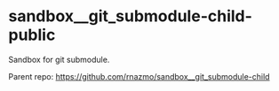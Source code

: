 # sandbox\_\_git_submodule-child-public

Sandbox for git submodule.

Parent repo: https://github.com/rnazmo/sandbox__git_submodule-child

